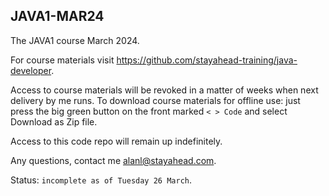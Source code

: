 ## JAVA1-MAR24
The JAVA1 course March 2024.

For course materials visit https://github.com/stayahead-training/java-developer.

Access to course materials will be revoked in a matter of weeks when next delivery by me runs.
To download course materials for offline use: just press the big green button on the front marked ` < > Code ` and select Download as Zip file.

Access to this code repo will remain up indefinitely. 

Any questions, contact me alanl@stayahead.com.

Status: `incomplete as of Tuesday 26 March`.
